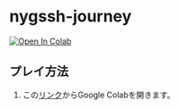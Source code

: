 # nygssh-journey

[![Open In Colab](https://colab.research.google.com/assets/colab-badge.svg)](https://colab.research.google.com/github/NishiyamatoGakuenSSHTA/nygssh-journey/blob/main/play.ipynb)

## プレイ方法
1. この[リンク](https://colab.research.google.com/github/NishiyamatoGakuenSSHTA/nygssh-journey/blob/main/play.ipynb)からGoogle Colabを開きます。